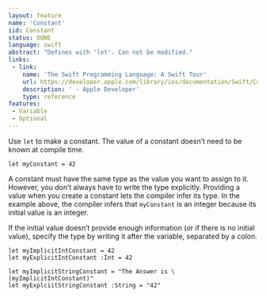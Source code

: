 ```yaml
---
layout: feature
name: 'Constant'
iid: Constant
status: DONE
language: swift
abstract: "Defines with 'let'. Can not be modified."
links:
 - link:
    name: 'The Swift Programming Language: A Swift Tour'
    url: https://developer.apple.com/library/ios/documentation/Swift/Conceptual/Swift_Programming_Language/GuidedTour.html#//apple_ref/doc/uid/TP40014097-CH2-ID1
    description: ' - Apple Developer'
    type: reference
features:
 - Variable
 - Optional
---
```


Use `let` to make a constant. The value of a constant doesn’t need to be known at compile time.

<pre><code>let myConstant = 42
</code></pre>

A constant must have the same type as the value you want to assign to it. However, you don’t always have to write the type explicitly. Providing a value when you create a constant lets the compiler infer its type. In the example above, the compiler infers that `myConstant` is an integer because its initial value is an integer.

If the initial value doesn’t provide enough information (or if there is no initial value), specify the type by writing it after the variable, separated by a colon.

<pre><code>let myImplicitIntConstant = 42
let myExplicitIntConstant :Int = 42

let myImplicitStringConstant = "The Answer is \(myImplicitIntConstant)"
let myExplciitStringConstant :String = "42"
</code></pre>
